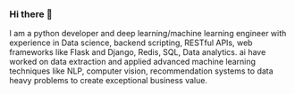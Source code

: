 ### Hi there 👋

<!--
**ayushi6560/ayushi6560** is a ✨ _special_ ✨ repository because its `README.md` (this file) appears on your GitHub profile.

Here are some ideas to get you started:

- 🔭 I’m currently working on ...
- 🌱 I’m currently learning ...
- 👯 I’m looking to collaborate on ...
- 🤔 I’m looking for help with ...
- 💬 Ask me about ...
- 📫 How to reach me: ...
- 😄 Pronouns: ...
- ⚡ Fun fact: ...
-->

I am a python developer and deep learning/machine learning engineer with experience in Data science, backend scripting, RESTful APIs, web frameworks like Flask and Django, Redis, SQL, Data analytics. ai have worked on data extraction and applied advanced machine learning techniques like NLP, computer vision, recommendation systems to data heavy problems to create exceptional business value.
